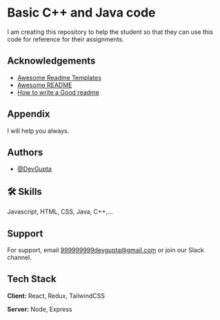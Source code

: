 
# Basic C++ and Java code

I am creating this repository to help the student so that
they can use this code for reference for their assignments.


## Acknowledgements

 - [Awesome Readme Templates](https://awesomeopensource.com/project/elangosundar/awesome-README-templates)
 - [Awesome README](https://github.com/matiassingers/awesome-readme)
 - [How to write a Good readme](https://bulldogjob.com/news/449-how-to-write-a-good-readme-for-your-github-project)


## Appendix

I will help you always.


## Authors

- [@DevGupta](https://www.linkedin.com/in/dev-gupta-9270aa222)

## 🛠 Skills
Javascript, HTML, CSS, Java, C++,...


## Support

For support, email 999999999devgupta@gmail.com or join our Slack channel.


## Tech Stack

**Client:** React, Redux, TailwindCSS

**Server:** Node, Express


